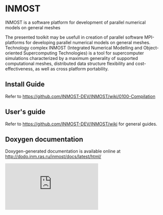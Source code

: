 INMOST
======

INMOST is a software platform for development of parallel numerical models on general meshes

The presented toolkit may be usefull in creation of parallel software
MPI-platforms for developing parallel numerical models on general meshes.
Technology complex INMOST (Integrated Numerical Modelling and Object-oriented
Supercomputing Technologies) is a tool for supercomputer simulations
characterized by a maximum generality of supported computational meshes,
distributed data structure flexibility and cost-effectiveness, as well as cross
platform portability.

## Install Guide
Refer to https://github.com/INMOST-DEV/INMOST/wiki/0100-Compilation

## User's guide
Refer to https://github.com/INMOST-DEV/INMOST/wiki for general guides.

## Doxygen documentation
Doxygen-generated documentation is available online at http://dodo.inm.ras.ru/inmost/docs/latest/html/

[![Analytics](https://ga-beacon.appspot.com/UA-59408561-4/INMOST/README.md?pixel)](https://github.com/igrigorik/ga-beacon)

